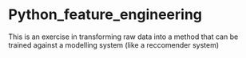 # Python_feature_engineering

This is an exercise in transforming raw data into a method that can be trained against a modelling system (like a reccomender system)
